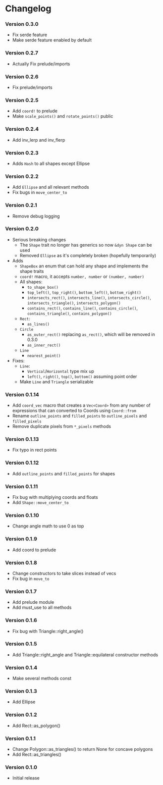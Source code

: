# Changelog

### Version 0.3.0
- Fix serde feature
- Make serde feature enabled by default

### Version 0.2.7
- Actually Fix prelude/imports

### Version 0.2.6
- Fix prelude/imports

### Version 0.2.5
- Add `coord!` to prelude
- Make `scale_points()` and `rotate_points()` public

### Version 0.2.4
- Add inv_lerp and inv_flerp

### Version 0.2.3
- Adds `Hash` to all shapes except Ellipse

### Version 0.2.2
- Add `Ellipse` and all relevant methods
- Fix bugs in `move_center_to`

### Version 0.2.1
- Remove debug logging

### Version 0.2.0
- Serious breaking changes
  - The `Shape` trait no longer has generics so now `&dyn Shape` can be used
  - Removed `Ellipse` as it's completely broken (hopefully temporarily)
- Adds
  - `ShapeBox` an enum that can hold any shape and implements the shape traits 
  - `coord!` macro, it accepts `number, number` or `(number, number)`  
  - All shapes:
    - `to_shape_box()` 
    - `top_left()`, `top_right()`, `bottom_left()`, `bottom_right()`
    - `intersects_rect()`, `intersects_line()`, `intersects_circle()`, `intersects_triangle()`, `intersects_polygon()`
    - `contains_rect()`, `contains_line()`, `contains_circle()`, `contains_triangle()`, `contains_polygon()`
  - `Rect`:
    - `as_lines()`
  - `Circle`
    - `as_outer_rect()` replacing `as_rect()`, which will be removed in 0.3.0
    - `as_inner_rect()`
  - `Line`
    - `nearest_point()`
- Fixes:
  - `Line`:
    - `Vertical`/`Horizontal` type mix up
    - `left()`, `right()`, `top()`, `bottom()` assuming point order
  - Make `Line` and `Triangle` serializable

### Version 0.1.14
- Add `coord_vec` macro that creates a `Vec<Coord>` from any number of expressions that can converted to Coords using `Coord::from`
- Rename `outline_points` and `filled_points` to `outline_pixels` and `filled_pixels`
- Remove duplicate pixels from `*_pixels` methods

### Version 0.1.13
- Fix typo in rect points

### Version 0.1.12
- Add `outline_points` and `filled_points` for shapes

### Version 0.1.11
- Fix bug with multiplying coords and floats
- Add `Shape::move_center_to`

### Version 0.1.10
- Change angle math to use 0 as top

### Version 0.1.9
- Add coord to prelude

### Version 0.1.8
- Change constructors to take slices instead of vecs
- Fix bug in `move_to`

### Version 0.1.7
- Add prelude module
- Add must_use to all methods

### Version 0.1.6
- Fix bug with Triangle::right_angle() 

### Version 0.1.5
- Add Triangle::right_angle and Triangle::equilateral constructor methods

### Version 0.1.4
- Make several methods const

### Version 0.1.3
- Add Ellipse

### Version 0.1.2
- Add Rect::as_polygon()

### Version 0.1.1
- Change Polygon::as_triangles() to return None for concave polygons
- Add Rect::as_triangles()

### Version 0.1.0
- Initial release